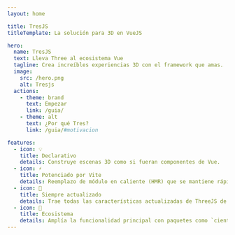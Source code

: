 ```yaml
---
layout: home

title: TresJS
titleTemplate: La solución para 3D en VueJS

hero:
  name: TresJS
  text: Lleva Three al ecosistema Vue
  tagline: Crea increíbles experiencias 3D con el framework que amas.
  image:
    src: /hero.png
    alt: Tresjs
  actions:
    - theme: brand
      text: Empezar
      link: /guia/
    - theme: alt
      text: ¿Por qué Tres?
      link: /guia/#motivacion

features:
  - icon: 💡
    title: Declarativo
    details: Construye escenas 3D como si fueran componentes de Vue.
  - icon: ⚡️
    title: Potenciado por Vite
    details: Reemplazo de módulo en caliente (HMR) que se mantiene rápido independientemente del tamaño de la aplicación.
  - icon: 🥰
    title: Siempre actualizado
    details: Trae todas las características actualizadas de ThreeJS de inmediato.
  - icon: 🌳
    title: Ecosistema
    details: Amplía la funcionalidad principal con paquetes como `cientos` y `postprocessing`. O agrega los tuyos propios.
---
```

